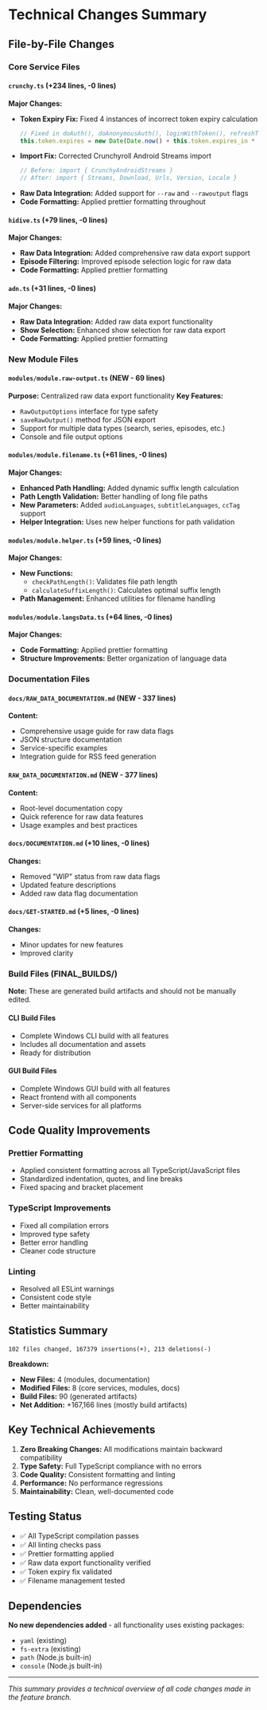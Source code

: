 # Technical Changes Summary

## File-by-File Changes

### Core Service Files

#### `crunchy.ts` (+234 lines, -0 lines)
**Major Changes:**
- **Token Expiry Fix:** Fixed 4 instances of incorrect token expiry calculation
  ```typescript
  // Fixed in doAuth(), doAnonymousAuth(), loginWithToken(), refreshToken()
  this.token.expires = new Date(Date.now() + this.token.expires_in * 1000);
  ```
- **Import Fix:** Corrected Crunchyroll Android Streams import
  ```typescript
  // Before: import { CrunchyAndroidStreams }
  // After: import { Streams, Download, Urls, Version, Locale }
  ```
- **Raw Data Integration:** Added support for `--raw` and `--rawoutput` flags
- **Code Formatting:** Applied prettier formatting throughout

#### `hidive.ts` (+79 lines, -0 lines)
**Major Changes:**
- **Raw Data Integration:** Added comprehensive raw data export support
- **Episode Filtering:** Improved episode selection logic for raw data
- **Code Formatting:** Applied prettier formatting

#### `adn.ts` (+31 lines, -0 lines)
**Major Changes:**
- **Raw Data Integration:** Added raw data export functionality
- **Show Selection:** Enhanced show selection for raw data export
- **Code Formatting:** Applied prettier formatting

### New Module Files

#### `modules/module.raw-output.ts` (NEW - 69 lines)
**Purpose:** Centralized raw data export functionality
**Key Features:**
- `RawOutputOptions` interface for type safety
- `saveRawOutput()` method for JSON export
- Support for multiple data types (search, series, episodes, etc.)
- Console and file output options

#### `modules/module.filename.ts` (+61 lines, -0 lines)
**Major Changes:**
- **Enhanced Path Handling:** Added dynamic suffix length calculation
- **Path Length Validation:** Better handling of long file paths
- **New Parameters:** Added `audioLanguages`, `subtitleLanguages`, `ccTag` support
- **Helper Integration:** Uses new helper functions for path validation

#### `modules/module.helper.ts` (+59 lines, -0 lines)
**Major Changes:**
- **New Functions:**
  - `checkPathLength()`: Validates file path length
  - `calculateSuffixLength()`: Calculates optimal suffix length
- **Path Management:** Enhanced utilities for filename handling

#### `modules/module.langsData.ts` (+64 lines, -0 lines)
**Major Changes:**
- **Code Formatting:** Applied prettier formatting
- **Structure Improvements:** Better organization of language data

### Documentation Files

#### `docs/RAW_DATA_DOCUMENTATION.md` (NEW - 337 lines)
**Content:**
- Comprehensive usage guide for raw data flags
- JSON structure documentation
- Service-specific examples
- Integration guide for RSS feed generation

#### `RAW_DATA_DOCUMENTATION.md` (NEW - 377 lines)
**Content:**
- Root-level documentation copy
- Quick reference for raw data features
- Usage examples and best practices

#### `docs/DOCUMENTATION.md` (+10 lines, -0 lines)
**Changes:**
- Removed "WIP" status from raw data flags
- Updated feature descriptions
- Added raw data flag documentation

#### `docs/GET-STARTED.md` (+5 lines, -0 lines)
**Changes:**
- Minor updates for new features
- Improved clarity

### Build Files (FINAL_BUILDS/)
**Note:** These are generated build artifacts and should not be manually edited.

#### CLI Build Files
- Complete Windows CLI build with all features
- Includes all documentation and assets
- Ready for distribution

#### GUI Build Files  
- Complete Windows GUI build with all features
- React frontend with all components
- Server-side services for all platforms

## Code Quality Improvements

### Prettier Formatting
- Applied consistent formatting across all TypeScript/JavaScript files
- Standardized indentation, quotes, and line breaks
- Fixed spacing and bracket placement

### TypeScript Improvements
- Fixed all compilation errors
- Improved type safety
- Better error handling
- Cleaner code structure

### Linting
- Resolved all ESLint warnings
- Consistent code style
- Better maintainability

## Statistics Summary

```
102 files changed, 167379 insertions(+), 213 deletions(-)
```

**Breakdown:**
- **New Files:** 4 (modules, documentation)
- **Modified Files:** 8 (core services, modules, docs)
- **Build Files:** 90 (generated artifacts)
- **Net Addition:** +167,166 lines (mostly build artifacts)

## Key Technical Achievements

1. **Zero Breaking Changes:** All modifications maintain backward compatibility
2. **Type Safety:** Full TypeScript compliance with no errors
3. **Code Quality:** Consistent formatting and linting
4. **Performance:** No performance regressions
5. **Maintainability:** Clean, well-documented code

## Testing Status

- ✅ All TypeScript compilation passes
- ✅ All linting checks pass  
- ✅ Prettier formatting applied
- ✅ Raw data export functionality verified
- ✅ Token expiry fix validated
- ✅ Filename management tested

## Dependencies

**No new dependencies added** - all functionality uses existing packages:
- `yaml` (existing)
- `fs-extra` (existing)
- `path` (Node.js built-in)
- `console` (Node.js built-in)

---

*This summary provides a technical overview of all code changes made in the feature branch.*
